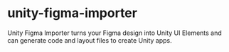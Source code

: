 # unity-figma-importer
Unity Figma Importer turns your Figma design into Unity UI Elements and can generate code and layout files to create Unity apps.
